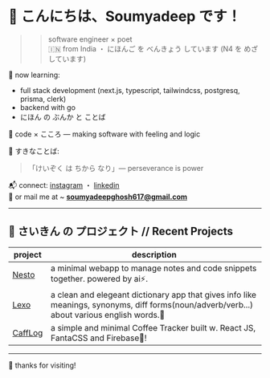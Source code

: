 # 👋 こんにちは、Soumyadeep です！

>> software engineer × poet  
🇮🇳 from India ・ にほんご を べんきょう しています (N4 を めざしています)

🌱 now learning:
- full stack development (next.js, typescript, tailwindcss, postgresq, prisma, clerk)
- backend with go
- にほん の ぶんか と ことば

🧠 code × こころ — making software with feeling and logic

📖 すきなことば:
> 「けいぞく は ちから なり」— perseverance is power

📬 connect:
 [instagram](https://instagram.com/_deep_.soumya/) ・ [linkedin](https://www.linkedin.com/in/deepsoumya617/) <br/>
📩 or mail me at ~ **soumyadeepghosh617@gmail.com**

---

## 📂 さいきん の プロジェクト // Recent Projects

| project | description |
|--------|-------------|
| [Nesto](https://github.com/deepsoumya617/nesto) | a minimal webapp to manage notes and code snippets together. powered by ai⚡.  |
| [Lexo](https://github.com/deepsoumya617/lexo) | a clean and elegeant dictionary app that gives info like meanings, synonyms, diff forms(noun/adverb/verb...) about various english words.📑|
| [CaffLog](https://github.com/deepsoumya617/CaffLog) | a simple and minimal Coffee Tracker built w. React JS, FantaCSS and Firebase🚀! |

---

🌸 thanks for visiting!
